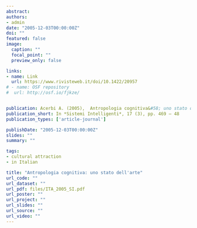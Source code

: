 ```yaml
---
abstract: 
authors:
- admin
date: "2005-12-03T00:00:00Z"
doi: ""
featured: false
image:
  caption: ""
  focal_point: ""
  preview_only: false

links:
- name: Link 
  url: https://www.rivisteweb.it/doi/10.1422/20957
# - name: OSF repository
#  url: http://osf.io/fjkze/


publication: Acerbi A. (2005),  Antropologia cognitiva&#58; uno stato dell'arte, *Sistemi Intelligenti*, 17 (3), pp. 469 – 48
publication_short: In *Sistemi Intelligenti*, 17 (3), pp. 469 – 48
publication_types: ['article-journal']

publishDate: "2005-12-03T00:00:00Z"
slides: ""
summary: ""

tags:
- cultural attraction
- in Italian

title: "Antropologia cognitiva: uno stato dell'arte"
url_code: ""
url_dataset: ""
url_pdf: files/ITA_2005_SI.pdf
url_poster: ""
url_project: ""
url_slides: ""
url_source: ""
url_video: ""
---
```

